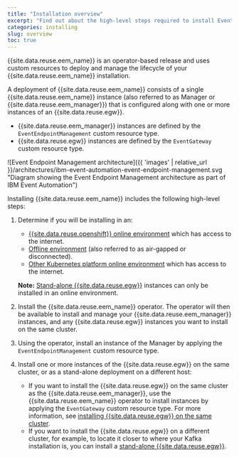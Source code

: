 ```yaml
---
title: "Installation overview"
excerpt: "Find out about the high-level steps required to install Event Endpoint Management."
categories: installing
slug: overview
toc: true
---
```


{{site.data.reuse.eem_name}} is an operator-based release and uses custom resources to deploy and manage the lifecycle of your {{site.data.reuse.eem_name}} installation.

A deployment of {{site.data.reuse.eem_name}} consists of a single {{site.data.reuse.eem_name}} instance (also referred to as Manager or {{site.data.reuse.eem_manager}}) that is configured along with one or more instances of an {{site.data.reuse.egw}}.

- {{site.data.reuse.eem_manager}} instances are defined by the `EventEndpointManagement` custom resource type.
- {{site.data.reuse.egw}} instances are defined by the `EventGateway` custom resource type.

![Event Endpoint Management architecture]({{ 'images' | relative_url }}/architectures/ibm-event-automation-event-endpoint-management.svg "Diagram showing the Event Endpoint Management architecture as part of IBM Event Automation")

Installing {{site.data.reuse.eem_name}} includes the following high-level steps:

1. Determine if you will be installing in an:

   - [{{site.data.reuse.openshift}} online environment](../installing/) which has access to the internet.
   - [Offline environment](../offline/) (also referred to as air-gapped or disconnected).
   - [Other Kubernetes platform online environment](../installing-on-kubernetes/) which has access to the internet.

   **Note:** [Stand-alone {{site.data.reuse.egw}}](../standalone-gateways) instances can only be installed in an online environment.

2. Install the {{site.data.reuse.eem_name}} operator. The operator will then be available to install and manage your {{site.data.reuse.eem_manager}} instances, and any {{site.data.reuse.egw}} instances you want to install on the same cluster.
3. Using the operator, install an instance of the Manager by applying the `EventEndpointManagement` custom resource type.
4. Install one or more instances of the {{site.data.reuse.egw}} on the same cluster, or as a stand-alone deployment on a different host:
   - If you want to install the {{site.data.reuse.egw}} on the same cluster as the {{site.data.reuse.eem_manager}}, use the {{site.data.reuse.eem_name}} operator to install instances by applying the `EventGateway` custom resource type. For more information, see [installing {{site.data.reuse.egw}} on the same cluster](../deploy-gateways/).
   - If you want to install the {{site.data.reuse.egw}} on a different cluster, for example, to locate it closer to where your Kafka installation is, you can install a [stand-alone {{site.data.reuse.egw}}](../standalone-gateways/).

